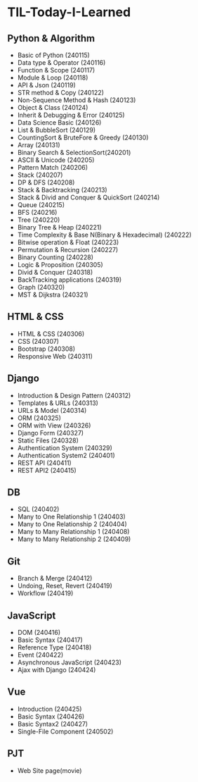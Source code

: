 # TIL-Today-I-Learned

## Python & Algorithm
* Basic of Python (240115) 
* Data type & Operator (240116)
* Function & Scope (240117)
* Module & Loop (240118)
* API & Json (240119)
* STR method & Copy (240122)
* Non-Sequence Method & Hash (240123)
* Object & Class (240124)
* Inherit & Debugging & Error (240125)
* Data Science Basic (240126)
* List & BubbleSort (240129)
* CountingSort & BruteFore & Greedy (240130)
* Array (240131)
* Binary Search & SelectionSort(240201)
* ASCII & Unicode (240205)
* Pattern Match (240206)
* Stack (240207)
* DP & DFS (240208)
* Stack & Backtracking (240213)
* Stack & Divid and Conquer & QuickSort (240214)
* Queue (240215)
* BFS (240216)
* Tree (240220)
* Binary Tree & Heap (240221)
* Time Complexity & Base N(Binary & Hexadecimal) (240222)
* Bitwise operation & Float (240223)
* Permutation & Recursion (240227)
* Binary Counting (240228)
* Logic & Proposition (240305)
* Divid & Conquer (240318)
* BackTracking applications (240319) 
* Graph (240320)
* MST & Dijkstra (240321)

## HTML & CSS
* HTML & CSS (240306)
* CSS (240307)
* Bootstrap (240308)
* Responsive Web (240311)

## Django
* Introduction & Design Pattern (240312)
* Templates & URLs (240313)
* URLs & Model (240314)
* ORM (240325)
* ORM with View (240326)
* Django Form (240327)
* Static Files (240328)
* Authentication System (240329)
* Authentication System2 (240401)
* REST API (240411)
* REST API2 (240415)

## DB
* SQL (240402)
* Many to One Relationship 1 (240403)
* Many to One Relationship 2 (240404)
* Many to Many Relationship 1 (240408)
* Many to Many Relationship 2 (240409)

## Git
* Branch & Merge (240412)
* Undoing, Reset, Revert (240419)
* Workflow (240419)

## JavaScript
* DOM (240416)
* Basic Syntax (240417)
* Reference Type (240418)
* Event (240422)
* Asynchronous JavaScript (240423)
* Ajax with Django (240424)

## Vue
* Introduction (240425)
* Basic Syntax (240426)
* Basic Syntax2 (240427)
* Single-File Component (240502)

## PJT
* Web Site page(movie)